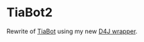 TiaBot2
=====
Rewrite of [TiaBot](http://github.com/phantamanta44/TiaBot) using my new [D4J wrapper](http://github.com/phantamanta44/D4JWrapper).
